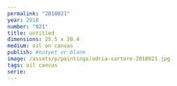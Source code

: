 ```yaml
---
permalink: "2018021"
year: 2018
number: "021"
title: untitled
dimensions: 25.5 x 20.4
medium: oil on canvas
publish: #notyet or blank
image: /assets/p/paintings/adria-sartore-2018021.jpg
tags: oil canvas
serie:
---
```

